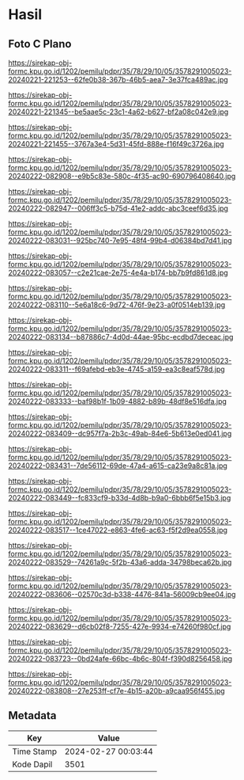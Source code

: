 # Hasil

## Foto C Plano

https://sirekap-obj-formc.kpu.go.id/1202/pemilu/pdpr/35/78/29/10/05/3578291005023-20240221-221253--62fe0b38-367b-46b5-aea7-3e37fca489ac.jpg

https://sirekap-obj-formc.kpu.go.id/1202/pemilu/pdpr/35/78/29/10/05/3578291005023-20240221-221345--be5aae5c-23c1-4a62-b627-bf2a08c042e9.jpg

https://sirekap-obj-formc.kpu.go.id/1202/pemilu/pdpr/35/78/29/10/05/3578291005023-20240221-221455--3767a3e4-5d31-45fd-888e-f16f49c3726a.jpg

https://sirekap-obj-formc.kpu.go.id/1202/pemilu/pdpr/35/78/29/10/05/3578291005023-20240222-082908--e9b5c83e-580c-4f35-ac90-690796408640.jpg

https://sirekap-obj-formc.kpu.go.id/1202/pemilu/pdpr/35/78/29/10/05/3578291005023-20240222-082947--006ff3c5-b75d-41e2-addc-abc3ceef6d35.jpg

https://sirekap-obj-formc.kpu.go.id/1202/pemilu/pdpr/35/78/29/10/05/3578291005023-20240222-083031--925bc740-7e95-48f4-99b4-d06384bd7d41.jpg

https://sirekap-obj-formc.kpu.go.id/1202/pemilu/pdpr/35/78/29/10/05/3578291005023-20240222-083057--c2e21cae-2e75-4e4a-b174-bb7b9fd861d8.jpg

https://sirekap-obj-formc.kpu.go.id/1202/pemilu/pdpr/35/78/29/10/05/3578291005023-20240222-083110--5e6a18c6-9d72-476f-9e23-a0f0514eb139.jpg

https://sirekap-obj-formc.kpu.go.id/1202/pemilu/pdpr/35/78/29/10/05/3578291005023-20240222-083134--b87886c7-4d0d-44ae-95bc-ecdbd7deceac.jpg

https://sirekap-obj-formc.kpu.go.id/1202/pemilu/pdpr/35/78/29/10/05/3578291005023-20240222-083311--f69afebd-eb3e-4745-a159-ea3c8eaf578d.jpg

https://sirekap-obj-formc.kpu.go.id/1202/pemilu/pdpr/35/78/29/10/05/3578291005023-20240222-083333--baf98b1f-1b09-4882-b89b-48df8e516dfa.jpg

https://sirekap-obj-formc.kpu.go.id/1202/pemilu/pdpr/35/78/29/10/05/3578291005023-20240222-083409--dc957f7a-2b3c-49ab-84e6-5b613e0ed041.jpg

https://sirekap-obj-formc.kpu.go.id/1202/pemilu/pdpr/35/78/29/10/05/3578291005023-20240222-083431--7de56112-69de-47a4-a615-ca23e9a8c81a.jpg

https://sirekap-obj-formc.kpu.go.id/1202/pemilu/pdpr/35/78/29/10/05/3578291005023-20240222-083449--fc833cf9-b33d-4d8b-b9a0-6bbb6f5e15b3.jpg

https://sirekap-obj-formc.kpu.go.id/1202/pemilu/pdpr/35/78/29/10/05/3578291005023-20240222-083517--1ce47022-e863-4fe6-ac63-f5f2d9ea0558.jpg

https://sirekap-obj-formc.kpu.go.id/1202/pemilu/pdpr/35/78/29/10/05/3578291005023-20240222-083529--74261a9c-5f2b-43a6-adda-34798beca62b.jpg

https://sirekap-obj-formc.kpu.go.id/1202/pemilu/pdpr/35/78/29/10/05/3578291005023-20240222-083606--02570c3d-b338-4476-841a-56009cb9ee04.jpg

https://sirekap-obj-formc.kpu.go.id/1202/pemilu/pdpr/35/78/29/10/05/3578291005023-20240222-083629--d6cb02f8-7255-427e-9934-e74260f980cf.jpg

https://sirekap-obj-formc.kpu.go.id/1202/pemilu/pdpr/35/78/29/10/05/3578291005023-20240222-083723--0bd24afe-66bc-4b6c-804f-f390d8256458.jpg

https://sirekap-obj-formc.kpu.go.id/1202/pemilu/pdpr/35/78/29/10/05/3578291005023-20240222-083808--27e253ff-cf7e-4b15-a20b-a9caa956f455.jpg


## Metadata

| Key        | Value               |
| ---------- | ------------------- |
| Time Stamp | 2024-02-27 00:03:44 |
| Kode Dapil | 3501                |




